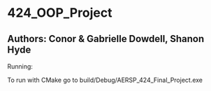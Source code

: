 # 424_OOP_Project
## Authors: Conor & Gabrielle Dowdell, Shanon Hyde

Running:

To run with CMake go to build/Debug/AERSP_424_Final_Project.exe
